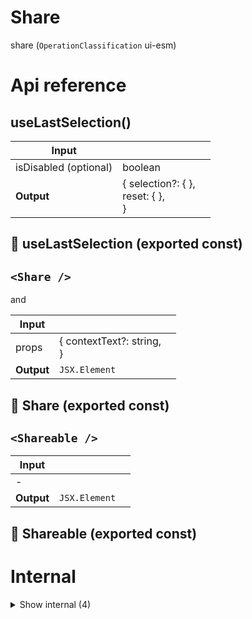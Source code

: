 # Share

share (`OperationClassification` ui-esm)



# Api reference

## useLastSelection()

| Input      |    |    |
| ---------- | -- | -- |
| isDisabled (optional) | boolean |  |
| **Output** | { selection?: {  }, <br />reset: {  }, <br /> }   |    |



## 📄 useLastSelection (exported const)

## `<Share />`

and




| Input      |    |    |
| ---------- | -- | -- |
| props | { contextText?: string, <br /> } |  |
| **Output** | `JSX.Element`   |    |



## 📄 Share (exported const)

## `<Shareable />`

| Input      |    |    |
| ---------- | -- | -- |
| - | | |
| **Output** | `JSX.Element`   |    |



## 📄 Shareable (exported const)

# Internal

<details><summary>Show internal (4)</summary>
    
  # useAllText()




| Input      |    |    |
| ---------- | -- | -- |
| - | | |
| **Output** |    |    |



## useProjectRelativeScreenshot()

Use https://www.npmjs.com/package/use-react-screenshot to get a blob of any component with the click a button

Upload the blob immediately using `processAsset`, which will result in a file in the file system.


| Input      |    |    |
| ---------- | -- | -- |
| - | | |
| **Output** | { getImage: {  }, <br />projectRelativeFilePath?: {  }, <br />ref: { current?: ul / , <br /> }, <br /> }   |    |



## 📄 useAllText (exported const)

## 📄 useProjectRelativeScreenshot (exported const)

Use https://www.npmjs.com/package/use-react-screenshot to get a blob of any component with the click a button

Upload the blob immediately using `processAsset`, which will result in a file in the file system.
  </details>

